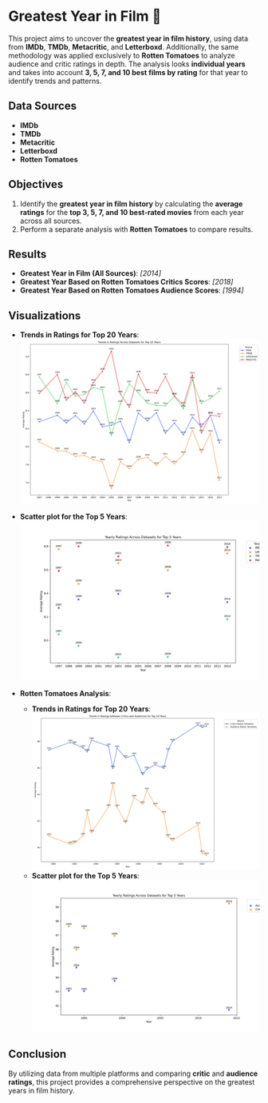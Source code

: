 # Greatest Year in Film 🎥  

This project aims to uncover the **greatest year in film history**, using data from **IMDb**, **TMDb**, **Metacritic**, and **Letterboxd**. Additionally, the same methodology was applied exclusively to **Rotten Tomatoes** to analyze audience and critic ratings in depth. 
The analysis looks **individual years** and takes into account **3, 5, 7, and 10 best films by rating** for that year to identify trends and patterns.

## Data Sources  
- **IMDb**
- **TMDb** 
- **Metacritic**
- **Letterboxd**
- **Rotten Tomatoes**

## Objectives  
1. Identify the **greatest year in film history** by calculating the **average ratings** for the **top 3, 5, 7, and 10 best-rated movies** from each year across all sources.  
2. Perform a separate analysis with **Rotten Tomatoes** to compare results.  

## Results  
- **Greatest Year in Film (All Sources)**: *[2014]*  
- **Greatest Year Based on Rotten Tomatoes Critics Scores**: *[2018]*  
- **Greatest Year Based on Rotten Tomatoes Audience Scores**: *[1994]*  

## Visualizations  
- **Trends in Ratings for Top 20 Years**:  
  ![Visualization Gif](assets/images/trends_movies_4.png)
- **Scatter plot for the Top 5 Years**:  
  ![Visualization Gif](assets/images/splatter_movies_4.png)
  
- **Rotten Tomatoes Analysis**:  
  - **Trends in Ratings for Top 20 Years**:  
  ![Visualization Gif](assets/images/tomato_trends.png)
  - **Scatter plot for the Top 5 Years**:  
  ![Visualization Gif](assets/images/splatter_tomato.png)

## Conclusion  
By utilizing data from multiple platforms and comparing **critic** and **audience ratings**, this project provides a comprehensive perspective on the greatest years in film history. 
